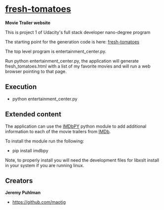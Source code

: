 # [fresh-tomatoes](https://github.com/maotig/fresh-tomaotes)

**Movie Trailer website**

This is project 1 of Udacity's full stack developer nano-degree program

The starting point for the generation code is here:
[fresh-tomatoes](https://github.com/adarsh0806/ud036_StarterCode)

The top level program is entertainment_center.py.

Run python entertainment_center.py, the application will generate
fresh_tomatoes.html with a list of my favorite movies and will run a web browser
pointing to that page. 

## Execution

* python entertainment_center.py

## Extended content

The application can use the [IMDbPY](http://imdbpy.sourceforge.net/) python module to add additional information 
to each of the movie trailers from [IMDb](http://www.imdb.com/).

To install the module run the following:

* pip install imdbpy

Note, to properly install you will need the development files for libxslt
install in your system if you are running linux. 

## Creators

**Jeremy Puhlman**
* <https://github.com/maotig>
